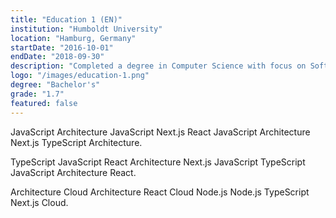 ```yaml
---
title: "Education 1 (EN)"
institution: "Humboldt University"
location: "Hamburg, Germany"
startDate: "2016-10-01"
endDate: "2018-09-30"
description: "Completed a degree in Computer Science with focus on Software Engineering."
logo: "/images/education-1.png"
degree: "Bachelor's"
grade: "1.7"
featured: false
---
```


JavaScript Architecture JavaScript Next.js React JavaScript Architecture Next.js TypeScript Architecture.

TypeScript JavaScript React Architecture Next.js JavaScript TypeScript JavaScript Architecture React.

Architecture Cloud Architecture React Cloud Node.js Node.js TypeScript Next.js Cloud.
